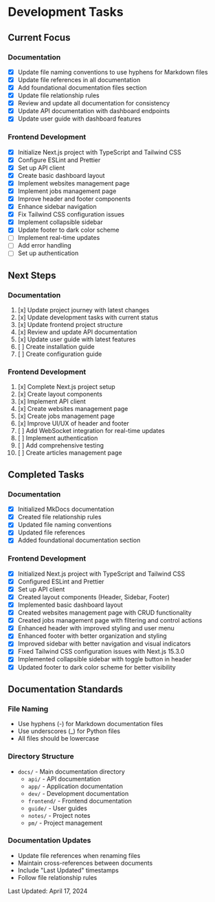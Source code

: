 # Development Tasks

## Current Focus

### Documentation
- [x] Update file naming conventions to use hyphens for Markdown files
- [x] Update file references in all documentation
- [x] Add foundational documentation files section
- [x] Update file relationship rules
- [x] Review and update all documentation for consistency
- [x] Update API documentation with dashboard endpoints
- [x] Update user guide with dashboard features

### Frontend Development
- [x] Initialize Next.js project with TypeScript and Tailwind CSS
- [x] Configure ESLint and Prettier
- [x] Set up API client
- [x] Create basic dashboard layout
- [x] Implement websites management page
- [x] Implement jobs management page
- [x] Improve header and footer components
- [x] Enhance sidebar navigation
- [x] Fix Tailwind CSS configuration issues
- [x] Implement collapsible sidebar
- [x] Update footer to dark color scheme
- [ ] Implement real-time updates
- [ ] Add error handling
- [ ] Set up authentication

## Next Steps

### Documentation
1. [x] Update project journey with latest changes
2. [x] Update development tasks with current status
3. [x] Update frontend project structure
4. [x] Review and update API documentation
5. [x] Update user guide with latest features
6. [ ] Create installation guide
7. [ ] Create configuration guide

### Frontend Development
1. [x] Complete Next.js project setup
2. [x] Create layout components
3. [x] Implement API client
4. [x] Create websites management page
5. [x] Create jobs management page
6. [x] Improve UI/UX of header and footer
7. [ ] Add WebSocket integration for real-time updates
8. [ ] Implement authentication
9. [ ] Add comprehensive testing
10. [ ] Create articles management page

## Completed Tasks

### Documentation
- [x] Initialized MkDocs documentation
- [x] Created file relationship rules
- [x] Updated file naming conventions
- [x] Updated file references
- [x] Added foundational documentation section

### Frontend Development
- [x] Initialized Next.js project with TypeScript and Tailwind CSS
- [x] Configured ESLint and Prettier
- [x] Set up API client
- [x] Created layout components (Header, Sidebar, Footer)
- [x] Implemented basic dashboard layout
- [x] Created websites management page with CRUD functionality
- [x] Created jobs management page with filtering and control actions
- [x] Enhanced header with improved styling and user menu
- [x] Enhanced footer with better organization and styling
- [x] Improved sidebar with better navigation and visual indicators
- [x] Fixed Tailwind CSS configuration issues with Next.js 15.3.0
- [x] Implemented collapsible sidebar with toggle button in header
- [x] Updated footer to dark color scheme for better visibility

## Documentation Standards

### File Naming
- Use hyphens (-) for Markdown documentation files
- Use underscores (_) for Python files
- All files should be lowercase

### Directory Structure
- `docs/` - Main documentation directory
  - `api/` - API documentation
  - `app/` - Application documentation
  - `dev/` - Development documentation
  - `frontend/` - Frontend documentation
  - `guide/` - User guides
  - `notes/` - Project notes
  - `pm/` - Project management

### Documentation Updates
- Update file references when renaming files
- Maintain cross-references between documents
- Include "Last Updated" timestamps
- Follow file relationship rules

Last Updated: April 17, 2024